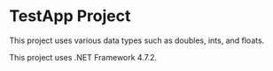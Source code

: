 # TestApp Project
This project uses various data types such as doubles, ints, and floats.

This project uses .NET Framework 4.7.2.